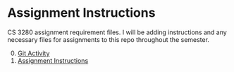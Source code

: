 # Assignment Instructions #

CS 3280 assignment requirement files. I will be adding instructions and any necessary files for assignments to this repo throughout the semester.

0. [Git Activity](GitActivity.md)
1. [Assignment Instructions](Assignment1.md)